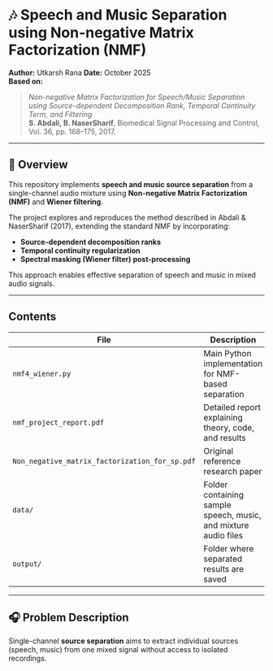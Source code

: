 # 🎶 Speech and Music Separation using Non-negative Matrix Factorization (NMF)

**Author:** Utkarsh Rana 
**Date:** October 2025  
**Based on:**  
> *Non-negative Matrix Factorization for Speech/Music Separation using Source-dependent Decomposition Rank, Temporal Continuity Term, and Filtering*  
> **S. Abdali, B. NaserSharif**, Biomedical Signal Processing and Control, Vol. 36, pp. 168–175, 2017.  

---

## 🧭 Overview

This repository implements **speech and music source separation** from a single-channel audio mixture using **Non-negative Matrix Factorization (NMF)** and **Wiener filtering**.

The project explores and reproduces the method described in Abdali & NaserSharif (2017), extending the standard NMF by incorporating:

- **Source-dependent decomposition ranks**
- **Temporal continuity regularization**
- **Spectral masking (Wiener filter) post-processing**

This approach enables effective separation of speech and music in mixed audio signals.

---

## Contents

| File | Description |
|------|--------------|
| `nmf4_wiener.py` | Main Python implementation for NMF-based separation |
| `nmf_project_report.pdf` | Detailed report explaining theory, code, and results |
| `Non_negative_matrix_factorization_for_sp.pdf` | Original reference research paper |
| `data/` | Folder containing sample speech, music, and mixture audio files |
| `output/` | Folder where separated results are saved |

---

## 🎧 Problem Description

Single-channel **source separation** aims to extract individual sources (speech, music) from one mixed signal without access to isolated recordings.



